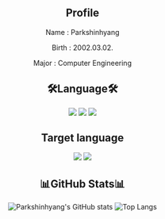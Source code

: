 <div align=center>
  
  ## Profile
 
  Name : Parkshinhyang
  
  Birth : 2002.03.02.
  
  Major : Computer Engineering
  
  ## 🛠Language🛠
  
  <img src="https://img.shields.io/badge/Python-3776AB?style=for-the-badge&logo=Python&logoColor=yellow"> 
  
  <img src="https://img.shields.io/badge/C-00599C?style=for-the-badge&logo=C&logoColor=white">
  
  <img src="https://img.shields.io/badge/Jupyter-F37626?style=for-the-badge&logo=Jupyter&logoColor=white">
  
  ##  Target language
  
  <img src="https://img.shields.io/badge/Swift-F05138?style=for-the-badge&logo=Swift&logoColor=white"> 
  
  <img src="https://img.shields.io/badge/JavaScript-F7DF1E?style=for-the-badge&logo=JavaScript&logoColor=white"> 
  
  
  ## 📊GitHub Stats📊
  
  ![Parkshinhyang's GitHub stats](https://github-readme-stats.vercel.app/api?username=Parkshinhyang&show_icons=true&theme=dark) ![Top Langs](https://github-readme-stats.vercel.app/api/top-langs/?username=Parkshinhyang&layout=compact&theme=dark)
  
</div>

<!--
**Parkshinhyang/Parkshinhyang** is a ✨ _special_ ✨ repository because its `README.md` (this file) appears on your GitHub profile.

Here are some ideas to get you started:

- 🔭 I’m currently working on ...
- 🌱 I’m currently learning ...
- 👯 I’m looking to collaborate on ...
- 🤔 I’m looking for help with ...
- 💬 Ask me about ...
- 📫 How to reach me: ...
- 😄 Pronouns: ...
- ⚡ Fun fact: ...
-->
